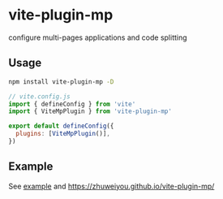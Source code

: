 # vite-plugin-mp

configure multi-pages applications and code splitting

## Usage

```bash
npm install vite-plugin-mp -D
```

```js
// vite.config.js
import { defineConfig } from 'vite'
import { ViteMpPlugin } from 'vite-plugin-mp'

export default defineConfig({
  plugins: [ViteMpPlugin()],
})
```

## Example

See [example](https://github.com/zhuweiyou/vite-plugin-mp/tree/master/example) and <https://zhuweiyou.github.io/vite-plugin-mp/>
